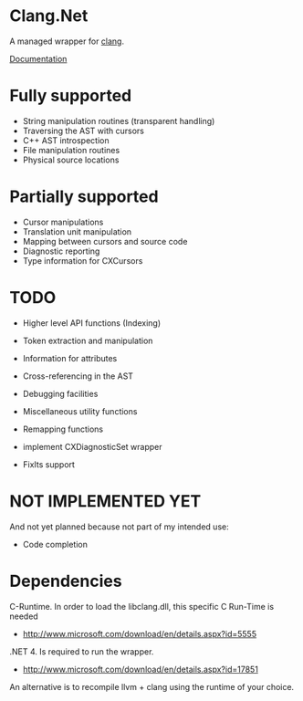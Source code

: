 Clang.Net
=========

A managed wrapper for [clang](http://clang.llvm.org/).

[Documentation](http://clang.llvm.org/doxygen/group__CINDEX.html)

Fully supported
===============
- String manipulation routines (transparent handling)
- Traversing the AST with cursors
- C++ AST introspection
- File manipulation routines
- Physical source locations

Partially supported
===================
- Cursor manipulations
- Translation unit manipulation
- Mapping between cursors and source code
- Diagnostic reporting
- Type information for CXCursors

TODO
====
- Higher level API functions (Indexing)
- Token extraction and manipulation
- Information for attributes
- Cross-referencing in the AST
- Debugging facilities
- Miscellaneous utility functions
- Remapping functions

- implement CXDiagnosticSet wrapper
- FixIts support

NOT IMPLEMENTED YET
===================
And not yet planned because not part of my intended use:

- Code completion

Dependencies
============

C-Runtime. In order to load the libclang.dll, this specific C Run-Time is needed

- http://www.microsoft.com/download/en/details.aspx?id=5555

.NET 4. Is required to run the wrapper.

- http://www.microsoft.com/download/en/details.aspx?id=17851

An alternative is to recompile llvm + clang using the runtime of your choice.

